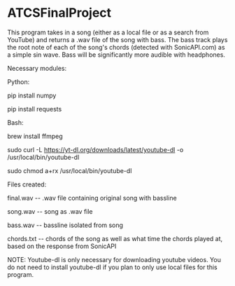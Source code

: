 # ATCSFinalProject

This program takes in a song (either as a local file or as a search from YouTube) and returns a .wav file of the song with bass. The bass track plays the root note of each of the song's chords (detected with SonicAPI.com) as a simple sin wave. Bass will be significantly more audible with headphones.

Necessary modules:

Python:

  pip install numpy

  pip install requests

Bash:

  brew install ffmpeg

  sudo curl -L https://yt-dl.org/downloads/latest/youtube-dl -o /usr/local/bin/youtube-dl
 
  sudo chmod a+rx /usr/local/bin/youtube-dl

Files created:

  final.wav -- .wav file containing original song with bassline

   song.wav -- song as .wav file

  bass.wav -- bassline isolated from song

  chords.txt -- chords of the song as well as what time the chords played at, based on the response from SonicAPI

NOTE: Youtube-dl is only necessary for downloading youtube videos. You do not need to install youtube-dl if you plan to only use local files for this program.
